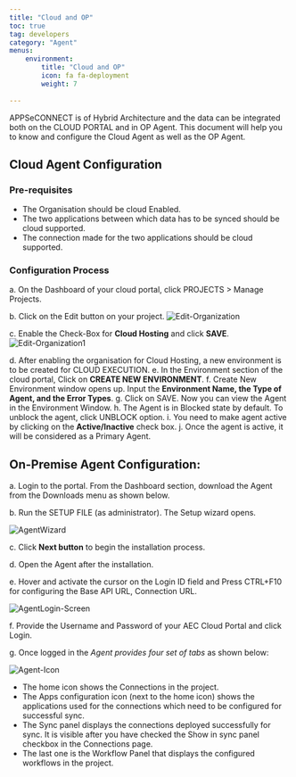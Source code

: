 ```yaml
---
title: "Cloud and OP"
toc: true
tag: developers
category: "Agent"
menus: 
    environment:
        title: "Cloud and OP"
        icon: fa fa-deployment
        weight: 7
        
---
```

APPSeCONNECT is of Hybrid Architecture and the data can be integrated both on the CLOUD PORTAL
and in OP Agent. This document will help you to know and configure the Cloud Agent as well as the OP Agent.

## Cloud Agent Configuration

### Pre-requisites
* The Organisation should be cloud Enabled.
* The two applications between which data has to be synced should be cloud supported.
* The connection made for the two applications should be cloud supported.

### Configuration Process

a.	On the Dashboard of your cloud portal, click PROJECTS > Manage Projects.

b.	Click on the Edit button on your project.
![Edit-Organization](/staticfiles/deployment/media/Settings/Edit-Organization.PNG)

c.	Enable the Check-Box for **Cloud Hosting** and click **SAVE**.
![Edit-Organization1](/staticfiles/deployment/media/Settings/Edit-Organization1.PNG)

d.	After enabling the organisation for Cloud Hosting, a new environment is to be created for CLOUD EXECUTION.
e.	In the Environment section of the cloud portal, Click on **CREATE NEW ENVIRONMENT**.
f.	Create New Environment window opens up. Input the **Environment Name, the Type of Agent, and the Error Types**.
g.	Click on SAVE. Now you can view the Agent in the Environment Window.
h.	The Agent is in Blocked state by default. To unblock the agent, click UNBLOCK option.
i.	You need to make agent active by clicking on the **Active/Inactive** check box. 
j.  Once the agent is active, it will be considered as a Primary Agent.


## On-Premise Agent Configuration: 

a.	Login to the portal. From the Dashboard section, download the Agent from the Downloads menu as shown below.

b.	Run the SETUP FILE (as administrator). The Setup wizard opens.

![AgentWizard](/staticfiles/deployment/media/Settings/AgentWizard.png)

c.  Click **Next button** to begin the installation process.

d.	Open the Agent after the installation.

e.	Hover and activate the cursor on the Login ID field and Press CTRL+F10 for configuring 
    the Base API URL, Connection URL.

![AgentLogin-Screen](/staticfiles/deployment/media/Settings/AgentLogin-Screen.png)

f.	Provide the Username and Password of your AEC Cloud Portal and click Login.

g.	Once logged in the *Agent provides four set of tabs*  as shown below:

![Agent-Icon](/staticfiles/deployment/media/Settings/Agent-Icon.png)

* The home icon shows the Connections in the project.
* The Apps configuration icon (next to the home icon) shows the applications used for the connections 
  which need to be configured for successful sync.
* The Sync panel displays the connections deployed successfully for sync. It is visible after you have checked the Show in 
  sync panel checkbox in the Connections page.
* The last one is the Workflow Panel that displays the configured workflows in the project.

